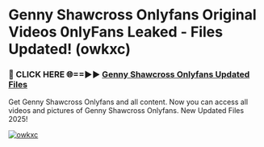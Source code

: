 # Genny Shawcross Onlyfans Original Videos 0nlyFans Leaked - Files Updated! (owkxc)

<h3>🔴 CLICK HERE 🌐==►► <a href="https://tinyurl.com/3hn5wdd3" rel="nofollow">Genny Shawcross Onlyfans Updated Files</a></h3>

Get Genny Shawcross Onlyfans and all content. Now you can access all videos and pictures of Genny Shawcross Onlyfans. New Updated Files 2025!

[![owkxc](https://i.imgur.com/4HnBqBT.gif)](https://tinyurl.com/3hn5wdd3)
